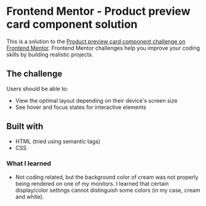 # Frontend Mentor - Product preview card component solution

This is a solution to the [Product preview card component challenge on Frontend Mentor](https://www.frontendmentor.io/challenges/product-preview-card-component-GO7UmttRfa). Frontend Mentor challenges help you improve your coding skills by building realistic projects. 

## The challenge

Users should be able to:

- View the optimal layout depending on their device's screen size
- See hover and focus states for interactive elements

## Built with

- HTML (tried using semantic tags)
- CSS

### What I learned

- Not coding related, but the background color of cream was not properly being rendered on one of my monitors. I learned that certain display/color settings cannot distinguish some colors (in my case, cream and white). 